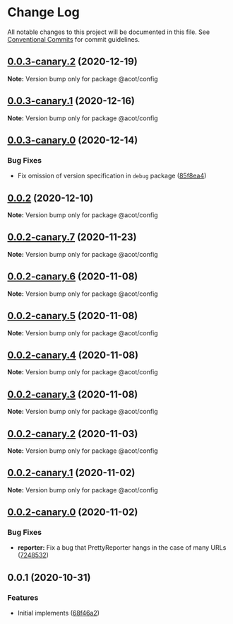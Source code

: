 # Change Log

All notable changes to this project will be documented in this file.
See [Conventional Commits](https://conventionalcommits.org) for commit guidelines.

## [0.0.3-canary.2](https://github.com/acot-a11y/acot/compare/@acot/config@0.0.3-canary.1...@acot/config@0.0.3-canary.2) (2020-12-19)

**Note:** Version bump only for package @acot/config

## [0.0.3-canary.1](https://github.com/acot-a11y/acot/compare/@acot/config@0.0.3-canary.0...@acot/config@0.0.3-canary.1) (2020-12-16)

**Note:** Version bump only for package @acot/config

## [0.0.3-canary.0](https://github.com/acot-a11y/acot/compare/@acot/config@0.0.2...@acot/config@0.0.3-canary.0) (2020-12-14)

### Bug Fixes

- Fix omission of version specification in `debug` package ([85f8ea4](https://github.com/acot-a11y/acot/commit/85f8ea44c7b029301dbcd6bceef427fda35972b6))

## [0.0.2](https://github.com/acot-a11y/acot/compare/@acot/config@0.0.2-canary.7...@acot/config@0.0.2) (2020-12-10)

**Note:** Version bump only for package @acot/config

## [0.0.2-canary.7](https://github.com/acot-a11y/acot/compare/@acot/config@0.0.2-canary.6...@acot/config@0.0.2-canary.7) (2020-11-23)

**Note:** Version bump only for package @acot/config

## [0.0.2-canary.6](https://github.com/acot-a11y/acot/compare/@acot/config@0.0.2-canary.5...@acot/config@0.0.2-canary.6) (2020-11-08)

**Note:** Version bump only for package @acot/config

## [0.0.2-canary.5](https://github.com/acot-a11y/acot/compare/@acot/config@0.0.2-canary.4...@acot/config@0.0.2-canary.5) (2020-11-08)

**Note:** Version bump only for package @acot/config

## [0.0.2-canary.4](https://github.com/acot-a11y/acot/compare/@acot/config@0.0.2-canary.3...@acot/config@0.0.2-canary.4) (2020-11-08)

**Note:** Version bump only for package @acot/config

## [0.0.2-canary.3](https://github.com/acot-a11y/acot/compare/@acot/config@0.0.2-canary.2...@acot/config@0.0.2-canary.3) (2020-11-08)

**Note:** Version bump only for package @acot/config

## [0.0.2-canary.2](https://github.com/acot-a11y/acot/compare/@acot/config@0.0.2-canary.1...@acot/config@0.0.2-canary.2) (2020-11-03)

**Note:** Version bump only for package @acot/config

## [0.0.2-canary.1](https://github.com/acot-a11y/acot/compare/@acot/config@0.0.2-canary.0...@acot/config@0.0.2-canary.1) (2020-11-02)

**Note:** Version bump only for package @acot/config

## [0.0.2-canary.0](https://github.com/acot-a11y/acot/compare/@acot/config@0.0.1...@acot/config@0.0.2-canary.0) (2020-11-02)

### Bug Fixes

- **reporter:** Fix a bug that PrettyReporter hangs in the case of many URLs ([7248532](https://github.com/acot-a11y/acot/commit/7248532c0380a0483a537c124173f2191027dd54))

## 0.0.1 (2020-10-31)

### Features

- Initial implements ([68f46a2](https://github.com/acot-a11y/acot/commit/68f46a250de7793795678ece40d23d927ddd075c))
